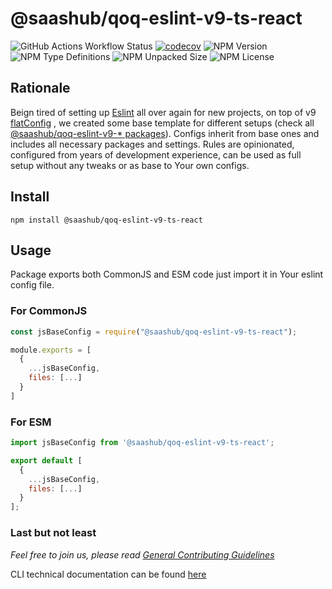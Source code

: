 # @saashub/qoq-eslint-v9-ts-react

![GitHub Actions Workflow Status](https://img.shields.io/github/actions/workflow/status/saashub-it/qoq/main.yml) [![codecov](https://codecov.io/gh/saashub-it/qoq/graph/badge.svg?flag=eslint-v9-ts-react&token=PQ1XAQQ257)](https://codecov.io/gh/saashub-it/qoq/flags/eslint-v9-ts-react) ![NPM Version](https://img.shields.io/npm/v/%40saashub%2Fqoq-eslint-v9-ts-react)
![NPM Type Definitions](https://img.shields.io/npm/types/%40saashub%2Fqoq-eslint-v9-ts-react) ![NPM Unpacked Size](https://img.shields.io/npm/unpacked-size/%40saashub%2Fqoq-eslint-v9-ts-react) ![NPM License](https://img.shields.io/npm/l/%40saashub%2Fqoq-eslint-v9-ts-react)

## Rationale

Beign tired of setting up [Eslint](https://www.npmjs.com/package/eslint) all over again for new projects, on top of v9 [flatConfig](https://eslint.org/docs/latest/use/configure/configuration-files) , we created some base template for different setups (check all [@saashub/qoq-eslint-v9-\* packages](https://www.npmjs.com/search?q=%40saashub%2Fqoq-eslint-v9-)). Configs inherit from base ones and includes all necessary packages and settings. Rules are opinionated, configured from years of development experience, can be used as full setup without any tweaks or as base to Your own configs.

## Install

    npm install @saashub/qoq-eslint-v9-ts-react

## Usage

Package exports both CommonJS and ESM code just import it in Your eslint config file.

### For CommonJS

```js
const jsBaseConfig = require("@saashub/qoq-eslint-v9-ts-react");

module.exports = [
  {
    ...jsBaseConfig,
    files: [...]
  }
]
```

### For ESM

```js
import jsBaseConfig from '@saashub/qoq-eslint-v9-ts-react';

export default [
  {
    ...jsBaseConfig,
    files: [...]
  }
];
```

### Last but not least

_Feel free to join us, please read [General Contributing Guidelines](https://github.com/saashub-it/qoq/blob/master/.github/CONTRIBUTING.md)_

CLI technical documentation can be found [here](../eslint-v9/PROJECT.md)
